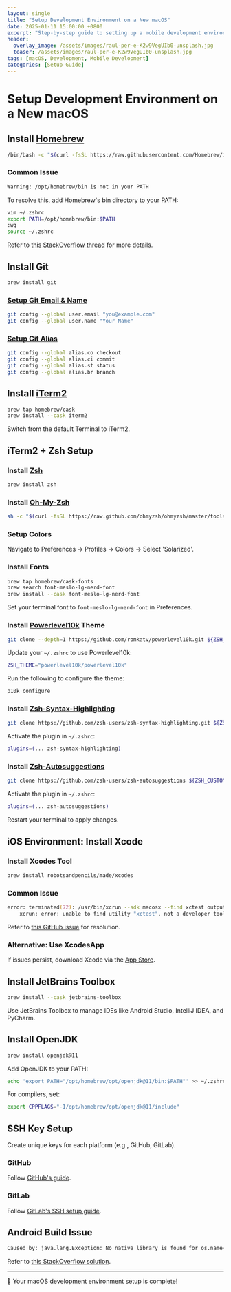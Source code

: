 ```yaml
---
layout: single
title: "Setup Development Environment on a New macOS"
date: 2025-01-11 15:00:00 +0800
excerpt: "Step-by-step guide to setting up a mobile development environment on a new macOS system."
header:
  overlay_image: /assets/images/raul-per-e-K2w9VegUIb0-unsplash.jpg
  teaser: /assets/images/raul-per-e-K2w9VegUIb0-unsplash.jpg
tags: [macOS, Development, Mobile Development]
categories: [Setup Guide]
---
```


# Setup Development Environment on a New macOS

## Install [Homebrew](https://brew.sh/index_zh-tw)

```zsh
/bin/bash -c "$(curl -fsSL https://raw.githubusercontent.com/Homebrew/install/HEAD/install.sh)"
```

### Common Issue

```zsh
Warning: /opt/homebrew/bin is not in your PATH
```

To resolve this, add Homebrew's bin directory to your PATH:

```zsh
vim ~/.zshrc
export PATH=/opt/homebrew/bin:$PATH
:wq
source ~/.zshrc
```

Refer to [this StackOverflow thread](https://stackoverflow.com/questions/65487249/getting-a-warning-when-installing-homebrew-on-macos-big-sur-m1-chip) for more details.

## Install Git

```zsh
brew install git
```

### [Setup Git Email & Name](https://stackoverflow.com/questions/46941346/how-to-know-the-git-username-and-email-saved-during-configuration/53940971)

```zsh
git config --global user.email "you@example.com"
git config --global user.name "Your Name"
```

### [Setup Git Alias](https://stackoverflow.com/questions/2553786/how-do-i-alias-commands-in-git)

```zsh
git config --global alias.co checkout
git config --global alias.ci commit
git config --global alias.st status
git config --global alias.br branch
```

## Install [iTerm2](https://formulae.brew.sh/cask/iterm2)

```zsh
brew tap homebrew/cask
brew install --cask iterm2
```

Switch from the default Terminal to iTerm2.

## iTerm2 + Zsh Setup

### Install [Zsh](https://formulae.brew.sh/formula/zsh#default)

```zsh
brew install zsh
```

### Install [Oh-My-Zsh](https://ohmyz.sh/#install)

```zsh
sh -c "$(curl -fsSL https://raw.github.com/ohmyzsh/ohmyzsh/master/tools/install.sh)"
```

### Setup Colors

Navigate to Preferences -> Profiles -> Colors -> Select 'Solarized'.

### Install Fonts

```zsh
brew tap homebrew/cask-fonts
brew search font-meslo-lg-nerd-font
brew install --cask font-meslo-lg-nerd-font
```

Set your terminal font to `font-meslo-lg-nerd-font` in Preferences.

### Install [Powerlevel10k](https://github.com/romkatv/powerlevel10k) Theme

```zsh
git clone --depth=1 https://github.com/romkatv/powerlevel10k.git ${ZSH_CUSTOM:-$HOME/.oh-my-zsh/custom}/themes/powerlevel10k
```

Update your `~/.zshrc` to use Powerlevel10k:

```zsh
ZSH_THEME="powerlevel10k/powerlevel10k"
```

Run the following to configure the theme:

```zsh
p10k configure
```

### Install [Zsh-Syntax-Highlighting](https://github.com/zsh-users/zsh-syntax-highlighting)

```zsh
git clone https://github.com/zsh-users/zsh-syntax-highlighting.git ${ZSH_CUSTOM:-~/.oh-my-zsh/custom}/plugins/zsh-syntax-highlighting
```

Activate the plugin in `~/.zshrc`:

```zsh
plugins=(... zsh-syntax-highlighting)
```

### Install [Zsh-Autosuggestions](https://github.com/zsh-users/zsh-autosuggestions)

```zsh
git clone https://github.com/zsh-users/zsh-autosuggestions ${ZSH_CUSTOM:-~/.oh-my-zsh/custom}/plugins/zsh-autosuggestions
```

Activate the plugin in `~/.zshrc`:

```zsh
plugins=(... zsh-autosuggestions)
```

Restart your terminal to apply changes.

## iOS Environment: Install Xcode

### Install Xcodes Tool

```zsh
brew install robotsandpencils/made/xcodes
```

### Common Issue

```zsh
error: terminated(72): /usr/bin/xcrun --sdk macosx --find xctest output:
    xcrun: error: unable to find utility "xctest", not a developer tool or in PATH
```

Refer to [this GitHub issue](https://github.com/RobotsAndPencils/xcodes/issues/148) for resolution.

### Alternative: Use XcodesApp

If issues persist, download Xcode via the [App Store](https://apps.apple.com/).

## Install JetBrains Toolbox

```zsh
brew install --cask jetbrains-toolbox
```

Use JetBrains Toolbox to manage IDEs like Android Studio, IntelliJ IDEA, and PyCharm.

## Install OpenJDK

```zsh
brew install openjdk@11
```

Add OpenJDK to your PATH:

```zsh
echo 'export PATH="/opt/homebrew/opt/openjdk@11/bin:$PATH"' >> ~/.zshrc
```

For compilers, set:

```zsh
export CPPFLAGS="-I/opt/homebrew/opt/openjdk@11/include"
```

## SSH Key Setup

Create unique keys for each platform (e.g., GitHub, GitLab).

### GitHub

Follow [GitHub's guide](https://docs.github.com/en/authentication/connecting-to-github-with-ssh/generating-a-new-ssh-key-and-adding-it-to-the-ssh-agent).

### GitLab

Follow [GitLab's SSH setup guide](http://10.1.2.150:53180/help/ssh/README).

## Android Build Issue

```zsh
Caused by: java.lang.Exception: No native library is found for os.name=Mac and os.arch=aarch64. path=/org/sqlite/native/Mac/aarch64
```

Refer to [this StackOverflow solution](https://stackoverflow.com/questions/68884589/caused-by-java-lang-exception-no-native-library-is-found-for-os-name-mac-and-o).

---

🎉 Your macOS development environment setup is complete!
